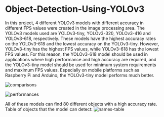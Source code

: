 # Object-Detection-Using-YOLOv3

In this project, 4 different YOLOv3 models with different accuracy in different FPS values were created in the image processing area. The YOLOv3 models used are YOLOv3-tiny, YOLOv3-320, YOLOv3-416 and YOLOv3-618, respectively. These models have the highest accuracy rates on the YOLOv3-618 and the lowest accuracy on the YOLOv3-tiny. However, YOLOv3-tiny has the highest FPS values, while YOLOv3-618 has the lowest FPS values. For this reason, the YOLOv3-618 model should be used in applications where high performance and high accuracy are required, and the YOLOv3-tiny model should be used for minimum system requirements and maximum FPS values. Especially on mobile platforms such as Raspberry Pi and Arduino, the YOLOv3-tiny model performs much better.

![comparisons](https://user-images.githubusercontent.com/68354896/208297972-50f07aaf-c433-4eb9-8021-d201d76eae38.png)

![performances](https://user-images.githubusercontent.com/68354896/208297975-3642c411-8ae2-416f-9759-beb66221c440.png)

All of these models can find 80 different objects with a high accuracy rate. Table of objects that the model can detect:
![names-table](https://user-images.githubusercontent.com/68354896/208297962-e3c6c332-5485-41b2-a824-9f9faafd514c.png)
